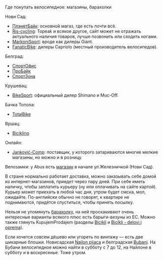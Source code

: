 Где покупать велосипедное: магазины, барахолки

Нови Сад:
- [ПлэнетБайк](https://planetbike.rs/): основной магаз, где есть почти всё.
- [Ris-cycling](http://www.ris-cycling.com/): Topeak и всякое другое, сайт может не отражать актуального наличия товаров, лучше позвонить или сходить ногами.
- [MarkoniSport](https://www.markonisport.rs/): вроде как дилеры Giant.
- [FanaticBike](https://fanatic.rs/): дилеры Capriolo (местный производитель велосипедов).

Белград:
- [СпортОфис](https://sportofis.com/)
- [ПроБайк](https://www.probike.rs/)
- [СпортЗона](https://sportzona.rs/)

Крушевац:
- [BikeSport](https://bikesport.rs/): официальный дилер Shimano и Muc-Off.

Бачка Топола:
- [TotalBike](https://www.totalbike.rs)

Вршац:
- [Biciklino](https://biciklino.com/shop/)

Онлайн:
- [Janković-Comp](https://jankovic-comp.rs): поставщик, у которого затариваются многие мелкие магазины, но можно и в розницу.

Велозамки: у Abus есть [магазин](https://goo.gl/maps/JUjWHYMRtxPutJWg9) в начале ул.Железничкой (Нови Сад).

В стране нормально работает доставка, можно заказывать себе домой из интернет-магазинов, приедет через пару дней.
При себе иметь наличку, чтобы заплатить курьеру (ну или оплачивать на сайте картой). Курьер может приехать в любой час дня,
утром будет смска, мол, ожидайте. По-английски обычно не говорят, к квартире не поднимаются, придётся спуститься, чтобы принять посылку.

Нельзя не упомянуть [барахолку](https://www.2bike.rs/cikloberza/mali-oglasi), на ней проскакивают очень интересные варианты всякого
плюс есть барыги-везуны из ЕС. Можно также глянуть KupujemProdajem (разделы [Bicikli](https://novi.kupujemprodajem.com/bicikli/kategorija/912) и [Bicikli - delovi i oprema](https://novi.kupujemprodajem.com/bicikli-delovi-i-oprema/kategorija/2253)).

Если хочется совсем дёшево или угореть по винтажу — есть две шикарные блошки. Новисадская [Najlon pijaca](https://goo.gl/maps/6BNnUK119GucZFut9)
и белградская [Bubanj](https://goo.gl/maps/ugef2i2aRDefF7ue7). На Бубани велосипедное можно найти в субботу с 7 до 12,
на Найлоне в субботу и в воскресенье. Тоже утром.
